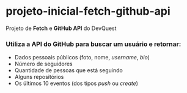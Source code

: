 # projeto-inicial-fetch-github-api
Projeto de **Fetch** e **GitHub API** do DevQuest

### Utiliza a API do GitHub para buscar um usuário e retornar:
- Dados pessoais públicos (foto, nome, _username_, _bio_)
- Número de seguidores
- Quantidade de pessoas que está seguindo
- Alguns repositórios
- Os últimos 10 eventos (dos tipos _push_ ou _create_)